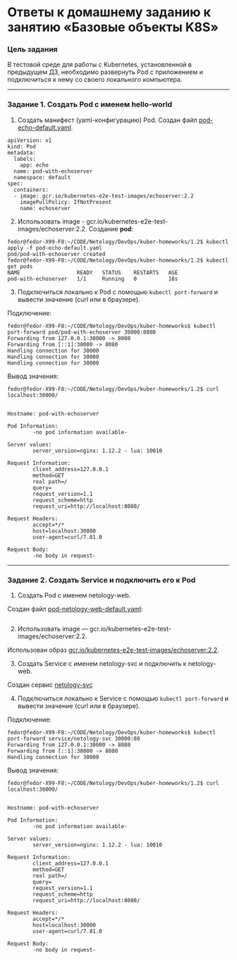 # Ответы к домашнему заданию к занятию «Базовые объекты K8S»

### Цель задания

В тестовой среде для работы с Kubernetes, установленной в предыдущем ДЗ, необходимо развернуть Pod с приложением и подключиться к нему со своего локального компьютера. 

------

### Задание 1. Создать Pod с именем hello-world

1. Создать манифест (yaml-конфигурацию) Pod.
   Создан файл [pod-echo-default.yaml](pod-echo-default.yaml).
```
apiVersion: v1
kind: Pod
metadata:
  labels:
    app: echo
  name: pod-with-echoserver
  namespace: default
spec:
  containers:
  - image: gcr.io/kubernetes-e2e-test-images/echoserver:2.2
    imagePullPolicy: IfNotPresent
    name: echoserver
```
2. Использовать image - gcr.io/kubernetes-e2e-test-images/echoserver:2.2.
Создание **pod**:
```
fedor@fedor-X99-F8:~/CODE/Netology/DevOps/kuber-homeworks/1.2$ kubectl apply -f pod-echo-default.yaml
pod/pod-with-echoserver created
fedor@fedor-X99-F8:~/CODE/Netology/DevOps/kuber-homeworks/1.2$ kubectl get pods
NAME                  READY   STATUS    RESTARTS   AGE
pod-with-echoserver   1/1     Running   0          18s
```
3. Подключиться локально к Pod с помощью `kubectl port-forward` и вывести значение (curl или в браузере).

Подключение:

```
fedor@fedor-X99-F8:~/CODE/Netology/DevOps/kuber-homeworks$ kubectl port-forward pod/pod-with-echoserver 30000:8080
Forwarding from 127.0.0.1:30000 -> 8080
Forwarding from [::1]:30000 -> 8080
Handling connection for 30000
Handling connection for 30000
Handling connection for 30000
```
Вывод значения:
```
fedor@fedor-X99-F8:~/CODE/Netology/DevOps/kuber-homeworks/1.2$ curl localhost:30000/


Hostname: pod-with-echoserver

Pod Information:
        -no pod information available-

Server values:
        server_version=nginx: 1.12.2 - lua: 10010

Request Information:
        client_address=127.0.0.1
        method=GET
        real path=/
        query=
        request_version=1.1
        request_scheme=http
        request_uri=http://localhost:8080/

Request Headers:
        accept=*/*  
        host=localhost:30000  
        user-agent=curl/7.81.0  

Request Body:
        -no body in request-
```
------

### Задание 2. Создать Service и подключить его к Pod

1. Создать Pod с именем netology-web.

Создан файл [pod-netology-web-default.yaml](pod-netology-web-default.yaml): 
```

```
2. Использовать image — gcr.io/kubernetes-e2e-test-images/echoserver:2.2.

Использован образ [gcr.io/kubernetes-e2e-test-images/echoserver:2.2](pod-netology-web-default.yaml).

3. Создать Service с именем netology-svc и подключить к netology-web.

Создан сервис [netology-svc](pod-netology-web-default.yaml)

4. Подключиться локально к Service с помощью `kubectl port-forward` и вывести значение (curl или в браузере).

Подключение:
```
fedor@fedor-X99-F8:~/CODE/Netology/DevOps/kuber-homeworks$ kubectl port-forward service/netology-svc 30000:80
Forwarding from 127.0.0.1:30000 -> 8080
Forwarding from [::1]:30000 -> 8080
Handling connection for 30000
```

Вывод значения:
```
fedor@fedor-X99-F8:~/CODE/Netology/DevOps/kuber-homeworks/1.2$ curl localhost:30000/


Hostname: pod-with-echoserver

Pod Information:
        -no pod information available-

Server values:
        server_version=nginx: 1.12.2 - lua: 10010

Request Information:
        client_address=127.0.0.1
        method=GET
        real path=/
        query=
        request_version=1.1
        request_scheme=http
        request_uri=http://localhost:8080/

Request Headers:
        accept=*/*  
        host=localhost:30000  
        user-agent=curl/7.81.0  

Request Body:
        -no body in request-
```